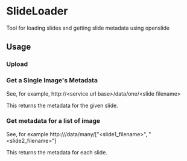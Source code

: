 # SlideLoader
Tool for loading slides and getting slide metadata using openslide

## Usage

### Upload

### Get a Single Image's Metadata

See, for example, http://\<service url base\>/data/one/\<slide filename\>

This returns the metadata for the given slide.
### Get metadata for a list of image

See, for example http://<service url base>/data/many/["\<slide1_filename\>", "\<slide2_filename\>"]

This returns the metadata for each slide.
